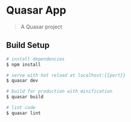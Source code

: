 # Quasar App

> A Quasar project

## Build Setup

``` bash
# install dependencies
$ npm install

# serve with hot reload at localhost:{{port}}
$ quasar dev

# build for production with minification
$ quasar build

# lint code
$ quasar lint
```
